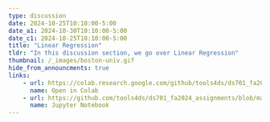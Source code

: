 ```yaml
---
type: discussion
date: 2024-10-25T10:10:00-5:00
date_a1: 2024-10-30T10:10:00-5:00
date_c1: 2024-10-25T10:10:00-5:00
title: "Linear Regression"
tldr: "In this discussion section, we go over Linear Regression"
thumbnail: /_images/boston-univ.gif
hide_from_announcments: true
links: 
    - url: https://colab.research.google.com/github/tools4ds/ds701_fa2024_assignments/blob/main/discussions/discussion09/discussion09-LinR.ipynb
      name: Open in Colab
    - url: https://github.com/tools4ds/ds701_fa2024_assignments/blob/main/discussions/discussion09/discussion09-LinR.ipynb
      name: Jupyter Notebook
---
```

